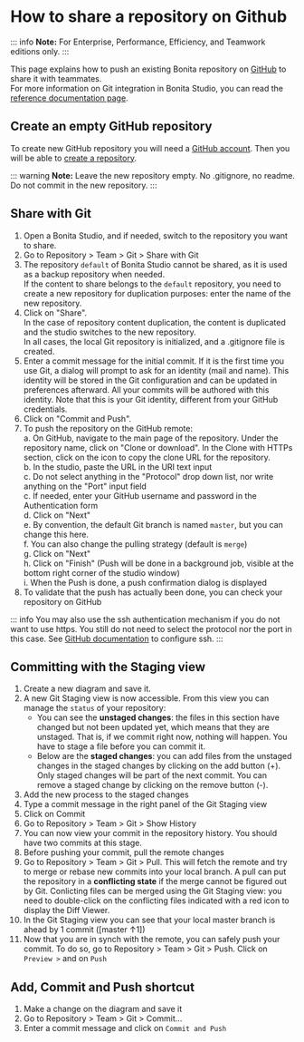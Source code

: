 # How to share a repository on Github

::: info
**Note:** For Enterprise, Performance, Efficiency, and Teamwork editions only.
:::

This page explains how to push an existing Bonita repository on [GitHub](https://github.com/) to share it with teammates.   
For more information on Git integration in Bonita Studio, you can read the [reference documentation page](workspaces-and-repositories.md#git).

## Create an empty GitHub repository

To create new GitHub repository you will need a [GitHub account](https://help.github.com/articles/signing-up-for-a-new-github-account/).
Then you will be able to [create a repository](https://help.github.com/articles/create-a-repo/). 

::: warning
**Note:** Leave the new repository empty. No .gitignore, no readme. Do not commit in the new repository.
:::

## Share with Git

1. Open a Bonita Studio, and if needed, switch to the repository you want to share. 
2. Go to Repository > Team > Git > Share with Git  
3. The repository `default` of Bonita Studio cannot be shared, as it is used as a backup repository when needed.   
   If the content to share belongs to the `default` repository, you need to create a new repository for duplication purposes: enter the name of the new repository.  
4. Click on "Share".  
  In the case of repository content duplication, the content is duplicated and the studio switches to the new repository.   
  In all cases, the local Git repository is initialized, and a .gitignore file is created.  
5. Enter a commit message for the initial commit. If it is the first time you use Git, a dialog will prompt to ask for an identity (mail and name). This identity will be stored in the Git configuration and can be updated in preferences afterward. All your commits will be authored with this identity. Note that this is your Git identity, different from your GitHub credentials.  
6. Click on "Commit and Push".  
7. To push the repository on the GitHub remote:  
   a.  On GitHub, navigate to the main page of the repository. Under the repository name, click on "Clone or download". In the Clone with HTTPs section, click on the icon to copy the clone URL for the repository.  
   b. In the studio, paste the URL in the URI text input  
   c. Do not select anything in the "Protocol" drop down list, nor write anything on the "Port" input field  
   c. If needed, enter your GitHub username and password in the Authentication form  
   d. Click on "Next"  
   e. By convention, the default Git branch is named `master`, but you can change this here.  
   f. You can also change the pulling strategy (default is `merge`)  
   g. Click on "Next"  
   h. Click on "Finish" (Push will be done in a background job, visible at the bottom right corner of the studio window)  
   i. When the Push is done, a push confirmation dialog is displayed  
8. To validate that the push has actually been done, you can check your repository on GitHub

::: info
You may also use the ssh authentication mechanism if you do not want to use https. You still do not need to select the protocol nor the port in this case. See [GitHub documentation](https://help.github.com/articles/connecting-to-github-with-ssh/) to configure ssh. 
:::

## Committing with the Staging view

1. Create a new diagram and save it.
2. A new Git Staging view is now accessible. From this view you can manage the `status` of your repository:
    * You can see the **unstaged changes**: the files in this section have changed but not been updated yet, which means that they are unstaged. That is, if we commit right now, nothing will happen. You have to stage a file before you can commit it.
    * Below are the **staged changes**: you can add files from the unstaged changes in the staged changes by clicking on the add button (+). Only staged changes will be part of the next commit. You can remove a staged change by clicking on the remove button (-).
3. Add the new process to the staged changes
4. Type a commit message in the right panel of the Git Staging view
5. Click on Commit
6. Go to Repository > Team > Git > Show History
7. You can now view your commit in the repository history. You should have two commits at this stage.
8. Before pushing your commit, pull the remote changes
9. Go to Repository > Team > Git > Pull. This will fetch the remote and try to merge or rebase new commits into your local branch. A pull can put the repository in a **conflicting state** if the merge cannot be figured out by Git. Conlicting files can be merged using the Git Staging view: you need to double-click on the conflicting files indicated with a red icon to display the Diff Viewer.
10. In the Git Staging view you can see that your local master branch is ahead by 1 commit ([master ↑1])
11. Now that you are in synch with the remote, you can safely push your commit. To do so, go to Repository > Team > Git > Push. Click on `Preview >` and on `Push`

## Add, Commit and Push shortcut

1. Make a change on the diagram and save it
2. Go to Repository > Team > Git > Commit...
3. Enter a commit message and click on `Commit and Push`


